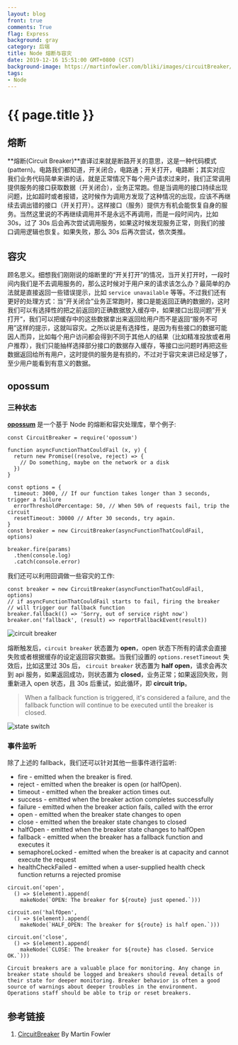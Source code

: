 ```yaml
---
layout: blog
front: true
comments: True
flag: Express
background: gray
category: 后端
title: Node 熔断与容灾
date: 2019-12-16 15:51:00 GMT+0800 (CST)
background-image: https://martinfowler.com/bliki/images/circuitBreaker/sketch.png
tags:
- Node
---
```

# {{ page.title }}

## 熔断

**熔断(Circuit Breaker)**直译过来就是断路开关的意思，这是一种代码模式 (pattern)。电路我们都知道，开关闭合，电路通；开关打开，电路断；其实对应我们业务代码简单来讲的话，就是正常情况下每个用户请求过来时，我们正常调用提供服务的接口获取数据（开关闭合），业务正常跑。但是当调用的接口持续出现问题，比如超时或者报错，这时候作为调用方发现了这种情况的出现，应该不再继续去调出错的接口（开关打开）。这样接口（服务）提供方有机会能恢复自身的服务。当然这里说的不再继续调用并不是永远不再调用，而是一段时间内，比如 30s，过了 30s 后会再次尝试调用服务，如果这时候发现服务正常，则我们的接口调用逻辑也恢复。如果失败，那么 30s 后再次尝试，依次类推。

## 容灾

顾名思义。细想我们刚刚说的熔断里的“开关打开”的情况，当开关打开时，一段时间内我们是不去调用服务的，那么这时候对于用户来的请求该怎么办？最简单的办法就是直接返回一些错误提示，比如 `service unavailable` 等等。不过我们还有更好的处理方式：当“开关闭合”业务正常跑时，接口是能返回正确的数据的，这时我们可以有选择性的把之前返回的正确数据放入缓存中，如果接口出现问题”开关打开“，我们可以把缓存中的这些数据拿出来返回给用户而不是返回“服务不可用”这样的提示，这就叫容灾。之所以说是有选择性，是因为有些接口的数据可能因人而异，比如每个用户访问都会得到不同于其他人的结果（比如精准投放或者用户推荐），我们只能抽样选择部分接口的数据存入缓存，等接口出问题时再把这些数据返回给所有用户，这时提供的服务是有损的，不过对于容灾来讲已经足够了，至少用户能看到有意义的数据。

## opossum

### 三种状态

[**opossum**](https://github.com/nodeshift/opossum) 是一个基于 Node 的熔断和容灾处理库，举个例子:

```JS
const CircuitBreaker = require('opossum')

function asyncFunctionThatCouldFail (x, y) {
  return new Promise((resolve, reject) => {
    // Do something, maybe on the network or a disk
  })
}

const options = {
  timeout: 3000, // If our function takes longer than 3 seconds, trigger a failure
  errorThresholdPercentage: 50, // When 50% of requests fail, trip the circuit
  resetTimeout: 30000 // After 30 seconds, try again.
}
const breaker = new CircuitBreaker(asyncFunctionThatCouldFail, options)

breaker.fire(params)
  .then(console.log)
  .catch(console.error)
```

我们还可以利用回调做一些容灾的工作:

```JS
const breaker = new CircuitBreaker(asyncFunctionThatCouldFail, options)
// if asyncFunctionThatCouldFail starts to fail, firing the breaker
// will trigger our fallback function
breaker.fallback(() => 'Sorry, out of service right now')
breaker.on('fallback', (result) => reportFallbackEvent(result))
```

![circuit breaker](https://martinfowler.com/bliki/images/circuitBreaker/sketch.png)

熔断触发后，`circuit breaker` 状态置为 **open**，open 状态下所有的请求会直接失败或者根据缓存的设定返回容灾数据。当我们设置的 `options.resetTimeout` 失效后，比如这里过 30s 后， `circuit breaker` 状态置为 **half open**，请求会再次到 api 服务，如果返回成功，则状态置为 **closed**，业务正常；如果返回失败，则重新进入 open 状态，且 30s 后重试，如此循环，即 **circuit trip**。

> When a fallback function is triggered, it's considered a failure, and the fallback function will continue to be executed until the breaker is closed.

![state switch](https://martinfowler.com/bliki/images/circuitBreaker/state.webp)

### 事件监听

除了上述的 fallback，我们还可以针对其他一些事件进行监听:

* fire - emitted when the breaker is fired.
* reject - emitted when the breaker is open (or halfOpen).
* timeout - emitted when the breaker action times out.
* success - emitted when the breaker action completes successfully
* failure - emitted when the breaker action fails, called with the error
* open - emitted when the breaker state changes to open
* close - emitted when the breaker state changes to closed
* halfOpen - emitted when the breaker state changes to halfOpen
* fallback - emitted when the breaker has a fallback function and executes it
* semaphoreLocked - emitted when the breaker is at capacity and cannot execute the request
* healthCheckFailed - emitted when a user-supplied health check function returns a rejected promise

```JS
circuit.on('open',
  () => $(element).append(
    makeNode(`OPEN: The breaker for ${route} just opened.`)))

circuit.on('halfOpen',
  () => $(element).append(
    makeNode(`HALF_OPEN: The breaker for ${route} is half open.`)))

circuit.on('close',
  () => $(element).append(
    makeNode(`CLOSE: The breaker for ${route} has closed. Service OK.`)))
```

```TEXT
Circuit breakers are a valuable place for monitoring. Any change in breaker state should be logged and breakers should reveal details of their state for deeper monitoring. Breaker behavior is often a good source of warnings about deeper troubles in the environment. Operations staff should be able to trip or reset breakers.
```

## 参考链接

1. [CircuitBreaker](https://martinfowler.com/bliki/CircuitBreaker.html) By Martin Fowler
